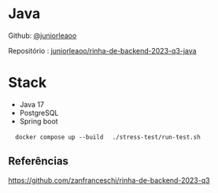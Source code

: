 # Java

Github: [@juniorleaoo](https://github.com/juniorleaoo)

Repositório : [juniorleaoo/rinha-de-backend-2023-q3-java](https://github.com/juniorleaoo/rinha-de-backend-2023-q3-java)

# Stack
- Java 17
- PostgreSQL
- Spring boot

``  docker compose up --build``
``  ./stress-test/run-test.sh``

## Referências

https://github.com/zanfranceschi/rinha-de-backend-2023-q3
